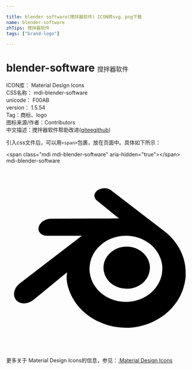 ```yaml
---

title: blender software(搅拌器软件) ICON转svg、png下载
name: blender-software
zhTips: 搅拌器软件
tags: ["brand-logo"]

---
```


# blender-software  <small style="font-size: 60%;font-weight: 100">搅拌器软件</small>


<div class="detail-page">
<p>
<span>
ICON库：
<span class="badge-secondary badge">Material Design Icons</span> 
</span>
<br/>
<span>
CSS名称：
<span class="badge-secondary badge">mdi-blender-software</span> 
</span>
<br/>
<span>
unicode：
<span class="badge-secondary badge">F00AB</span> 
<copy-btn content='F00AB' btn-title=""></copy-btn>
<copy-btn :content='String.fromCodePoint(parseInt("F00AB", 16))' btn-title="复制U"></copy-btn>
</span>
<br/>
<span>
version：
<span class="badge-secondary badge">1.5.54</span> 
</span><br/><span>Tag：<span class="badge-light badge"><router-link to="/tags/brand-logo.html">商标、logo</router-link></span></span>
<br/>
<span>图标来源/作者：<span class="badge-light badge">Contributors</span></span> 
<br/>
<span class="zh-detail">中文描述：<span class="badge-primary badge">搅拌器软件</span><span class="help-link"><span>帮助改进</span>(<a href="https://gitee.com/liuwave/icon-helper/edit/master/json/material/blender-software.json" target="_blank" rel="noopener noreferrer">gitee</a><a href="https://github.com/liuwave/icon-helper/edit/master/json/material/blender-software.json" target="_blank" rel="noopener noreferrer">github</a></span>)</span><br/>
</p>
</div>
<div class="alert alert-dark">
  <i class="mdi mdi-blender-software mdi-48px"></i>
  <i class="mdi mdi-blender-software mdi-36px"></i>
  <i class="mdi mdi-blender-software mdi-24px"></i>
  <i class="mdi mdi-blender-software mdi-18px"></i>
</div>
<div>
  <p>引入css文件后，可以用<code>&lt;span&gt;</code>包裹，放在页面中。具体如下所示：    
  </p>
  <div class="alert alert-primary" style="font-size: 14px">
    &lt;span class="mdi mdi-blender-software" aria-hidden="true"&gt;&lt;/span&gt;
    <copy-btn content='<span class="mdi mdi-blender-software" aria-hidden="true"></span>'></copy-btn>
  </div>
  <div class="alert alert-secondary">
    <i class="mdi mdi-blender-software"
    style="font-size: 24px"
    aria-hidden="true"></i> mdi-blender-software
    <copy-btn content="mdi-blender-software" btn-title="复制图标名称"></copy-btn>
  </div>
</div>
<div id="svg" class="svg-wrap">
<svg xmlns="http://www.w3.org/2000/svg" viewBox="0 0 24 24"><path d="M12.58,3.12V3.13C12.27,3.13 11.96,3.22 11.71,3.39C11.21,3.74 11.15,4.32 11.6,4.69L14.46,7L5.73,7.03H5.72C5,7.03 4.3,7.5 4.16,8.1C4,8.71 4.5,9.22 5.26,9.22L9.69,9.21L1.76,15.3C1,15.87 0.77,16.82 1.24,17.42C1.72,18.03 2.73,18.03 3.5,17.42L7.8,13.89C7.8,13.89 7.73,14.37 7.74,14.65C7.74,14.94 7.84,15.5 7.97,15.93C8.26,16.86 8.75,17.71 9.43,18.46C10.13,19.23 11,19.85 12,20.29C13.03,20.76 14.17,21 15.34,21C16.5,21 17.65,20.75 18.69,20.28C19.69,19.84 20.55,19.21 21.25,18.44C21.93,17.69 22.42,16.83 22.71,15.91C22.85,15.44 22.94,14.97 23,14.5C23,14.03 23,13.56 22.94,13.09C22.81,12.18 22.5,11.32 22,10.54C21.56,9.83 21,9.2 20.31,8.67V8.67L13.42,3.38C13.19,3.21 12.89,3.12 12.58,3.12M15.34,9.21C16.5,9.21 17.59,9.59 18.46,10.29C18.9,10.65 19.25,11.07 19.5,11.54C19.77,12 19.94,12.55 20,13.11C20.04,13.67 19.96,14.23 19.77,14.77C19.57,15.31 19.25,15.81 18.82,16.26C17.93,17.16 16.69,17.68 15.34,17.68C14,17.68 12.75,17.17 11.86,16.27C11.43,15.83 11.11,15.32 10.91,14.78C10.72,14.25 10.64,13.69 10.69,13.12C10.74,12.56 10.91,12.03 11.17,11.55C11.43,11.08 11.79,10.66 12.23,10.3C13.09,9.59 14.19,9.21 15.34,9.21M15.44,10.61C14.66,10.61 13.94,10.89 13.41,11.34C12.87,11.8 12.5,12.44 12.47,13.18C12.43,13.93 12.73,14.63 13.26,15.15C13.8,15.68 14.58,16 15.44,16C16.3,16 17.07,15.68 17.62,15.15C18.15,14.63 18.45,13.93 18.41,13.18C18.37,12.44 18,11.8 17.47,11.34C16.94,10.89 16.22,10.61 15.44,10.61Z" /></svg>
</div>
<detail full-name='mdi-blender-software'></detail>
    
<div><p>更多关于 Material Design Icons的信息，参见：<a target="_blank" href="https://iconhelper.cn/material.html"> Material Design Icons</a>
</p></div>
